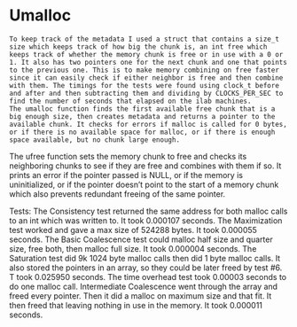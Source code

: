 # Umalloc

	To keep track of the metadata I used a struct that contains a size_t size which keeps track of how big the chunk is, an int free which keeps track of whether the memory chunk is free or in use with a 0 or 1. It also has two pointers one for the next chunk and one that points to the previous one. This is to make memory combining on free faster since it can easily check if either neighbor is free and then combine with them. The timings for the tests were found using clock_t before and after and then subtracting them and dividing by CLOCKS_PER_SEC to find the number of seconds that elapsed on the ilab machines. 
	The umalloc function finds the first available free chunk that is a big enough size, then creates metadata and returns a pointer to the available chunk. It checks for errors if malloc is called for 0 bytes, or if there is no available space for malloc, or if there is enough space available, but no chunk large enough. 
The ufree function sets the memory chunk to free and checks its neighboring chunks to see if they are free and combines with them if so. It prints an error if the pointer passed is NULL, or if the memory is uninitialized, or  if the pointer doesn’t point to the start of a memory chunk which also prevents redundant freeing of the same pointer. 

Tests:
The Consistency test returned the same address for both malloc calls to an int which was written to. It took 0.000107 seconds. 
The Maximization test worked and gave a max size of 524288 bytes. It took 0.000055 seconds.
The Basic Coalescence test could malloc half size and quarter size, free both, then malloc full size. It took 0.000004 seconds.
The Saturation test did 9k 1024 byte malloc calls then did 1 byte malloc calls. It also stored the pointers in an array, so they could be later freed by test #6. T took 0.025950 seconds.
The time overhead test took 0.00003 seconds to do one malloc call. 
Intermediate Coalescence went through the array and freed every pointer. Then it did a malloc on maximum size and that fit. It then freed that leaving nothing in use in the memory. It took 0.000011 seconds. 
